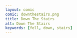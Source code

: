 ```yaml
---
layout: comic
comic: downthestairs.png
title: Down The Stairs
alt: Down The Stairs
keywords: [fell, down, stairs]
---
```

